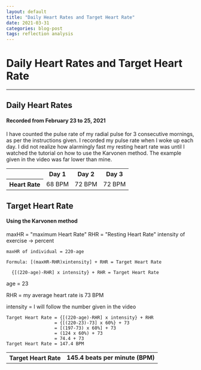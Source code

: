```yaml
---
layout: default
title: "Daily Heart Rates and Target Heart Rate"
date: 2021-03-31
categories: blog-post
tags: reflection analysis
---
```


# Daily Heart Rates and Target Heart Rate
***

## Daily Heart Rates
#### Recorded from February 23 to 25, 2021
I have counted the pulse rate of my radial pulse for 3 consecutive mornings, as per the instructions given. I recorded my pulse rate when I woke up each day. I did not realize how alarmingly fast my resting heart rate was until I watched the tutorial on how to use the Karvonen method. The example given in the video was far lower than mine.

<table>
  <tr style="text-align: center;">
    <th>
    </th>
    <th>
      Day 1
    </th>
    <th>
      Day 2
    </th>
    <th>
      Day 3
    </th>
  </tr>
  <tr>
    <th>
      Heart Rate
    </th>
    <td>
      68 BPM
    </td>
    <td>
      72 BPM
    </td>
    <td>
      72 BPM
    </td>
  </tr>
</table>

## Target Heart Rate
#### Using the Karvonen method

maxHR = "maximum Heart Rate"
RHR = "Resting Heart Rate"
intensity of exercise -> percent
```
maxHR of individual = 220-age

Formula: [(maxHR-RHR)xintensity] + RHR = Target Heart Rate

  {[(220-age)-RHR] x intensity} + RHR = Target Heart Rate
```

age = 23

RHR = my average heart rate is 73 BPM

intensity = I will follow the number given in the video
```
Target Heart Rate = {[(220-age)-RHR] x intensity} + RHR
                  = {[(220-23)-73] x 60%} + 73
                  = [(197-73) x 60%] + 73
                  = (124 x 60%) + 73
                  = 74.4 + 73
Target Heart Rate = 147.4 BPM

```

<table>
  <tr>
    <th>
      Target Heart Rate
    </th>
    <td>
      <strong>145.4 beats per minute (BPM)</strong>
    </td>
  </tr>
</table>
